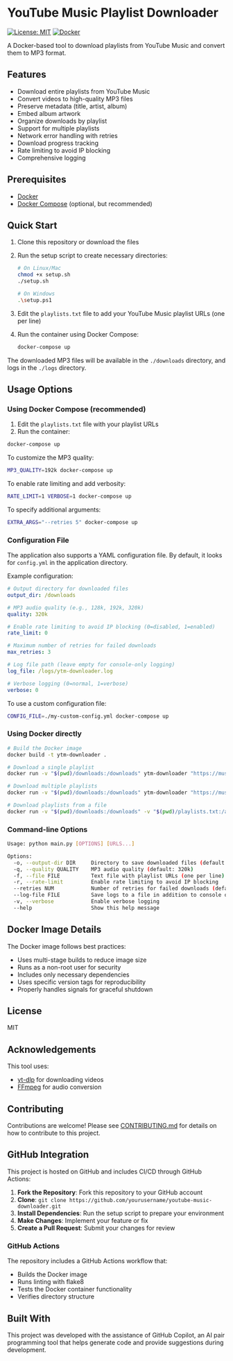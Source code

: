 # YouTube Music Playlist Downloader

[![License: MIT](https://img.shields.io/badge/License-MIT-yellow.svg)](https://opensource.org/licenses/MIT)
[![Docker](https://img.shields.io/badge/Docker-Ready-blue)](https://www.docker.com/)

A Docker-based tool to download playlists from YouTube Music and convert them to MP3 format.

## Features

- Download entire playlists from YouTube Music
- Convert videos to high-quality MP3 files
- Preserve metadata (title, artist, album)
- Embed album artwork
- Organize downloads by playlist
- Support for multiple playlists
- Network error handling with retries
- Download progress tracking
- Rate limiting to avoid IP blocking
- Comprehensive logging

## Prerequisites

- [Docker](https://www.docker.com/get-started)
- [Docker Compose](https://docs.docker.com/compose/install/) (optional, but recommended)

## Quick Start

1. Clone this repository or download the files
2. Run the setup script to create necessary directories:

   ```bash
   # On Linux/Mac
   chmod +x setup.sh
   ./setup.sh

   # On Windows
   .\setup.ps1
   ```

3. Edit the `playlists.txt` file to add your YouTube Music playlist URLs (one per line)
4. Run the container using Docker Compose:
   ```bash
   docker-compose up
   ```

The downloaded MP3 files will be available in the `./downloads` directory, and logs in the `./logs` directory.

## Usage Options

### Using Docker Compose (recommended)

1. Edit the `playlists.txt` file with your playlist URLs
2. Run the container:

```bash
docker-compose up
```

To customize the MP3 quality:

```bash
MP3_QUALITY=192k docker-compose up
```

To enable rate limiting and add verbosity:

```bash
RATE_LIMIT=1 VERBOSE=1 docker-compose up
```

To specify additional arguments:

```bash
EXTRA_ARGS="--retries 5" docker-compose up
```

### Configuration File

The application also supports a YAML configuration file. By default, it looks for `config.yml` in the application directory.

Example configuration:

```yaml
# Output directory for downloaded files
output_dir: /downloads

# MP3 audio quality (e.g., 128k, 192k, 320k)
quality: 320k

# Enable rate limiting to avoid IP blocking (0=disabled, 1=enabled)
rate_limit: 0

# Maximum number of retries for failed downloads
max_retries: 3

# Log file path (leave empty for console-only logging)
log_file: /logs/ytm-downloader.log

# Verbose logging (0=normal, 1=verbose)
verbose: 0
```

To use a custom configuration file:

```bash
CONFIG_FILE=./my-custom-config.yml docker-compose up
```

### Using Docker directly

```bash
# Build the Docker image
docker build -t ytm-downloader .

# Download a single playlist
docker run -v "$(pwd)/downloads:/downloads" ytm-downloader "https://music.youtube.com/playlist?list=PLXXXXX"

# Download multiple playlists
docker run -v "$(pwd)/downloads:/downloads" ytm-downloader "https://music.youtube.com/playlist?list=PLXXXX" "https://music.youtube.com/playlist?list=PLyyyy"

# Download playlists from a file
docker run -v "$(pwd)/downloads:/downloads" -v "$(pwd)/playlists.txt:/app/playlists.txt:ro" ytm-downloader -f /app/playlists.txt
```

### Command-line Options

```bash
Usage: python main.py [OPTIONS] [URLS...]

Options:
  -o, --output-dir DIR     Directory to save downloaded files (default: ./downloads)
  -q, --quality QUALITY    MP3 audio quality (default: 320k)
  -f, --file FILE          Text file with playlist URLs (one per line)
  -r, --rate-limit         Enable rate limiting to avoid IP blocking
  --retries NUM            Number of retries for failed downloads (default: 3)
  --log-file FILE          Save logs to a file in addition to console output
  -v, --verbose            Enable verbose logging
  --help                   Show this help message
```

## Docker Image Details

The Docker image follows best practices:

- Uses multi-stage builds to reduce image size
- Runs as a non-root user for security
- Includes only necessary dependencies
- Uses specific version tags for reproducibility
- Properly handles signals for graceful shutdown

## License

MIT

## Acknowledgements

This tool uses:

- [yt-dlp](https://github.com/yt-dlp/yt-dlp) for downloading videos
- [FFmpeg](https://ffmpeg.org/) for audio conversion

## Contributing

Contributions are welcome! Please see [CONTRIBUTING.md](CONTRIBUTING.md) for details on how to contribute to this project.

## GitHub Integration

This project is hosted on GitHub and includes CI/CD through GitHub Actions:

1. **Fork the Repository**: Fork this repository to your GitHub account
2. **Clone**: `git clone https://github.com/yourusername/youtube-music-downloader.git`
3. **Install Dependencies**: Run the setup script to prepare your environment
4. **Make Changes**: Implement your feature or fix
5. **Create a Pull Request**: Submit your changes for review

### GitHub Actions

The repository includes a GitHub Actions workflow that:

- Builds the Docker image
- Runs linting with flake8
- Tests the Docker container functionality
- Verifies directory structure

## Built With

This project was developed with the assistance of GitHub Copilot, an AI pair programming tool that helps generate code and provide suggestions during development.
